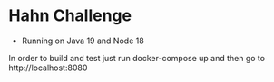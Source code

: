# Hahn Challenge

- Running on Java 19 and Node 18

In order to build and test just run docker-compose up and then go to http://localhost:8080